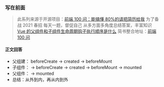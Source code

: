 ### 写在前面

> 此系列来源于开源项目：[前端 100 问：能搞懂 80%的请把简历给我](https://github.com/yygmind/blog/issues/43)
> 为了备战 2021 春招
> 每天一题，督促自己
> 从多方面多角度总结答案，丰富知识
> [Vue 的父组件和子组件生命周期钩子执行顺序是什么](https://github.com/Advanced-Frontend/Daily-Interview-Question/issues/128)
> 简书整合地址：[前端 100 问](https://www.jianshu.com/c/70e2e00df1b0)

#### 正文回答

- 父组建： beforeCreate -> created -> beforeMount
- 子组件： -> beforeCreate -> created -> beforeMount -> mounted
- 父组件： -> mounted
- 总结：从外到内，再从内到外